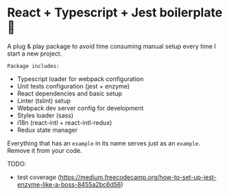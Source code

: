 # React + Typescript + Jest boilerplate 🍱

A plug & play package to avoid time consuming manual setup every time I start a new project.


`Package includes:`
- Typescript loader for webpack configuration
- Unit tests configuration (jest + enzyme)
- React dependencies and basic setup
- Linter (tslint) setup
- Webpack dev server config for development
- Styles loader (sass)
- i18n (react-intl + react-intl-redux)
- Redux state manager


Everything that has an `example` in its name serves just as an `example`. Remove it from your code.


TODO:
- test coverage (https://medium.freecodecamp.org/how-to-set-up-jest-enzyme-like-a-boss-8455a2bc6d56)